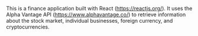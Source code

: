 This is a finance application built with React (https://reactjs.org/). It uses the Alpha Vantage API (https://www.alphavantage.co/) to retrieve information about the stock market, individual businesses, foreign currency, and cryptocurrencies.
